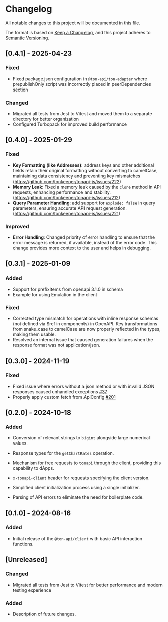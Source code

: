 # Changelog

All notable changes to this project will be documented in this file.

The format is based on [Keep a Changelog](https://keepachangelog.com/en/1.0.0/),
and this project adheres to [Semantic Versioning](https://semver.org/).

## [0.4.1] - 2025-04-23

### Fixed
- Fixed package.json configuration in `@ton-api/ton-adapter` where prepublishOnly script was incorrectly placed in peerDependencies section 

### Changed
- Migrated all tests from Jest to Vitest and moved them to a separate directory for better organization
- Configured Turbopack for improved build performance

## [0.4.0] - 2025-01-29

### Fixed
- **Key Formatting (like Addresses)**: address keys and other additional fields retain their original formatting without converting to camelCase, maintaining data consistency and preventing key mismatches (https://github.com/tonkeeper/tonapi-js/issues/222)
- **Memory Leak**: Fixed a memory leak caused by the `clone` method in API requests, enhancing performance and stability. (https://github.com/tonkeeper/tonapi-js/issues/212)
- **Query Parameter Handling**: add support for `explode: false` in query parameters, ensuring accurate API request generation. (https://github.com/tonkeeper/tonapi-js/issues/221)

### Improved
- **Error Handling**: Changed priority of error handling to ensure that the error message is returned, if available, instead of the error code. This change provides more context to the user and helps in debugging.

## [0.3.1] - 2025-01-09

### Added
- Support for prefixItems from openapi 3.1.0 in schema
- Example for using Emulation in the client

### Fixed
- Corrected type mismatch for operations with inline response schemas (not defined via $ref in components) in OpenAPI. Key transformations from snake_case to camelCase are now properly reflected in the types, making them usable.
- Resolved an internal issue that caused generation failures when the response format was not application/json.

## [0.3.0] - 2024-11-19

### Fixed
- Fixed issue where errors without a json method or with invalid JSON responses caused unhandled exceptions  [#37](https://github.com/tonkeeper/tonapi-js/pull/37)
- Properly apply custom fetch from ApiConfig [#201](https://github.com/tonkeeper/tonapi-js/issues/201)

## [0.2.0] - 2024-10-18

### Added
- Conversion of relevant strings to `bigint` alongside large numerical values.
- Response types for the `getChartRates` operation.
- Mechanism for free requests to `tonapi` through the client, providing this capability to dApps.
- `x-tonapi-client` header for requests specifying the client version.

- Simplified client initialization process using a single initializer.
- Parsing of API errors to eliminate the need for boilerplate code.

## [0.1.0] - 2024-08-16

### Added
- Initial release of the `@ton-api/client` with basic API interaction functions.

## [Unreleased]

### Changed
- Migrated all tests from Jest to Vitest for better performance and modern testing experience

### Added
- Description of future changes.